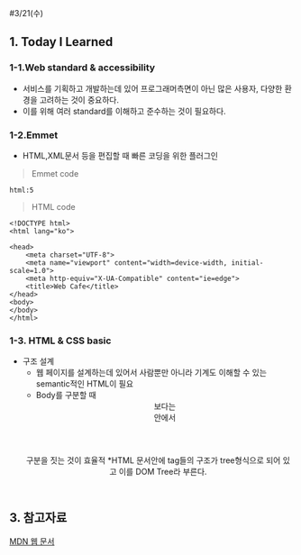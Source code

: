 ﻿#3/21(수)

## 1. Today I Learned

### 1-1.Web standard & accessibility
* 서비스를 기획하고 개발하는데 있어 프로그래머측면이 아닌 많은 사용자, 다양한 환경을 고려하는 것이 중요하다.
* 이를 위해 여러 standard를 이해하고 준수하는 것이 필요하다.
### 1-2.Emmet
* HTML,XML문서 등을 편집할 때 빠른 코딩을 위한 플러그인
>Emmet code
```
html:5
```
>HTML code

```
<!DOCTYPE html>
<html lang="ko">

<head>
    <meta charset="UTF-8">
    <meta name="viewport" content="width=device-width, initial-scale=1.0">
    <meta http-equiv="X-UA-Compatible" content="ie=edge">
    <title>Web Cafe</title>
</head>
<body>
</body>
</html>
```
### 1-3. HTML & CSS basic
* 구조 설계
    * 웹 페이지를 설계하는데 있어서 사람뿐만 아니라 기계도 이해할 수 있는 semantic적인 HTML이 필요
    * Body를 구분할 때 <header><main><footer>보다는 <div></div>안에서
    <header><main><footer>구분을 짓는 것이 효율적
    *HTML 문서안에 tag들의 구조가 tree형식으로 되어 있고 이를 DOM Tree라 부른다.
## 3. 참고자료
[MDN 웹 문서](https://developer.mozilla.org/ko/)
